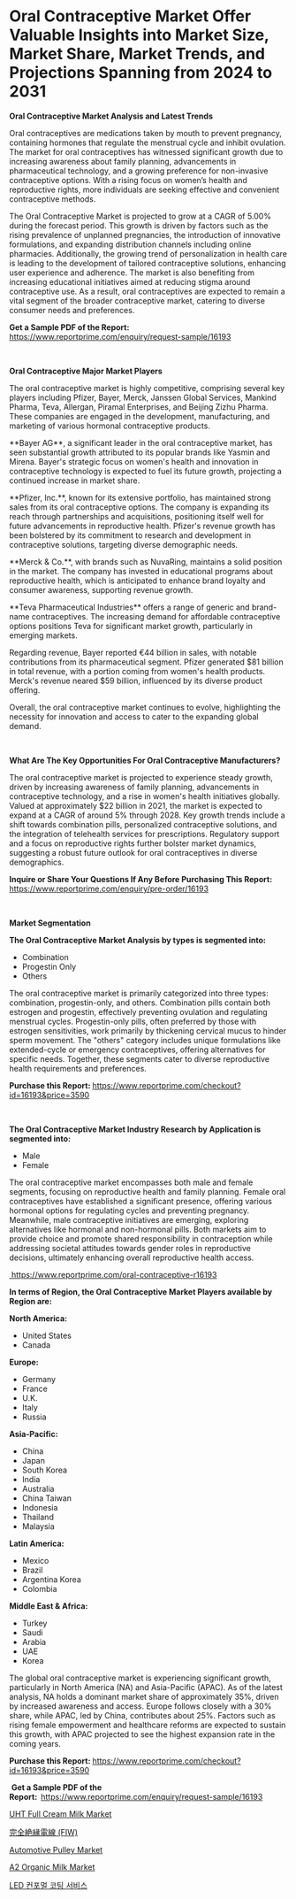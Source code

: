 <p><h1>Oral Contraceptive Market Offer Valuable Insights into Market Size, Market Share, Market Trends, and Projections Spanning from 2024 to 2031</h1></p><p><strong>Oral Contraceptive Market Analysis and Latest Trends</strong></p>
<p><p>Oral contraceptives are medications taken by mouth to prevent pregnancy, containing hormones that regulate the menstrual cycle and inhibit ovulation. The market for oral contraceptives has witnessed significant growth due to increasing awareness about family planning, advancements in pharmaceutical technology, and a growing preference for non-invasive contraceptive options. With a rising focus on women’s health and reproductive rights, more individuals are seeking effective and convenient contraceptive methods.</p><p>The Oral Contraceptive Market is projected to grow at a CAGR of 5.00% during the forecast period. This growth is driven by factors such as the rising prevalence of unplanned pregnancies, the introduction of innovative formulations, and expanding distribution channels including online pharmacies. Additionally, the growing trend of personalization in health care is leading to the development of tailored contraceptive solutions, enhancing user experience and adherence. The market is also benefiting from increasing educational initiatives aimed at reducing stigma around contraceptive use. As a result, oral contraceptives are expected to remain a vital segment of the broader contraceptive market, catering to diverse consumer needs and preferences.</p></p>
<p><strong>Get a Sample PDF of the Report:&nbsp;</strong> <a href="https://www.reportprime.com/enquiry/request-sample/16193">https://www.reportprime.com/enquiry/request-sample/16193</a></p>
<p>&nbsp;</p>
<p><strong>Oral Contraceptive Major Market Players</strong></p>
<p><p>The oral contraceptive market is highly competitive, comprising several key players including Pfizer, Bayer, Merck, Janssen Global Services, Mankind Pharma, Teva, Allergan, Piramal Enterprises, and Beijing Zizhu Pharma. These companies are engaged in the development, manufacturing, and marketing of various hormonal contraceptive products.</p><p>**Bayer AG**, a significant leader in the oral contraceptive market, has seen substantial growth attributed to its popular brands like Yasmin and Mirena. Bayer's strategic focus on women's health and innovation in contraceptive technology is expected to fuel its future growth, projecting a continued increase in market share.</p><p>**Pfizer, Inc.**, known for its extensive portfolio, has maintained strong sales from its oral contraceptive options. The company is expanding its reach through partnerships and acquisitions, positioning itself well for future advancements in reproductive health. Pfizer's revenue growth has been bolstered by its commitment to research and development in contraceptive solutions, targeting diverse demographic needs.</p><p>**Merck & Co.**, with brands such as NuvaRing, maintains a solid position in the market. The company has invested in educational programs about reproductive health, which is anticipated to enhance brand loyalty and consumer awareness, supporting revenue growth.</p><p>**Teva Pharmaceutical Industries** offers a range of generic and brand-name contraceptives. The increasing demand for affordable contraceptive options positions Teva for significant market growth, particularly in emerging markets.</p><p>Regarding revenue, Bayer reported €44 billion in sales, with notable contributions from its pharmaceutical segment. Pfizer generated $81 billion in total revenue, with a portion coming from women's health products. Merck's revenue neared $59 billion, influenced by its diverse product offering.</p><p>Overall, the oral contraceptive market continues to evolve, highlighting the necessity for innovation and access to cater to the expanding global demand.</p></p>
<p>&nbsp;</p>
<p><strong>What Are The Key Opportunities For Oral Contraceptive Manufacturers?</strong></p>
<p><p>The oral contraceptive market is projected to experience steady growth, driven by increasing awareness of family planning, advancements in contraceptive technology, and a rise in women's health initiatives globally. Valued at approximately $22 billion in 2021, the market is expected to expand at a CAGR of around 5% through 2028. Key growth trends include a shift towards combination pills, personalized contraceptive solutions, and the integration of telehealth services for prescriptions. Regulatory support and a focus on reproductive rights further bolster market dynamics, suggesting a robust future outlook for oral contraceptives in diverse demographics.</p></p>
<p><strong>Inquire or Share Your Questions If Any Before Purchasing This Report:</strong> <a href="https://www.reportprime.com/enquiry/pre-order/16193">https://www.reportprime.com/enquiry/pre-order/16193</a></p>
<p>&nbsp;</p>
<p><strong>Market Segmentation</strong></p>
<p><strong>The Oral Contraceptive Market Analysis by types is segmented into:</strong></p>
<p><ul><li>Combination</li><li>Progestin Only</li><li>Others</li></ul></p>
<p><p>The oral contraceptive market is primarily categorized into three types: combination, progestin-only, and others. Combination pills contain both estrogen and progestin, effectively preventing ovulation and regulating menstrual cycles. Progestin-only pills, often preferred by those with estrogen sensitivities, work primarily by thickening cervical mucus to hinder sperm movement. The "others" category includes unique formulations like extended-cycle or emergency contraceptives, offering alternatives for specific needs. Together, these segments cater to diverse reproductive health requirements and preferences.</p></p>
<p><strong>Purchase this Report:&nbsp;</strong><a href="https://www.reportprime.com/checkout?id=16193&price=3590">https://www.reportprime.com/checkout?id=16193&price=3590</a></p>
<p>&nbsp;</p>
<p><strong>The Oral Contraceptive Market Industry Research by Application is segmented into:</strong></p>
<p><ul><li>Male</li><li>Female</li></ul></p>
<p><p>The oral contraceptive market encompasses both male and female segments, focusing on reproductive health and family planning. Female oral contraceptives have established a significant presence, offering various hormonal options for regulating cycles and preventing pregnancy. Meanwhile, male contraceptive initiatives are emerging, exploring alternatives like hormonal and non-hormonal pills. Both markets aim to provide choice and promote shared responsibility in contraception while addressing societal attitudes towards gender roles in reproductive decisions, ultimately enhancing overall reproductive health access.</p></p>
<p><a href="https://www.reportprime.com/oral-contraceptive-r16193">&nbsp;https://www.reportprime.com/oral-contraceptive-r16193</a></p>
<p><strong>In terms of Region, the Oral Contraceptive Market Players available by Region are:</strong></p>
<p>
    <p> <strong> North America: </strong>
        <ul>
            <li>United States</li>
            <li>Canada</li>
        </ul>
        </p> 
    <p> <strong> Europe: </strong>
        <ul>
            <li>Germany</li>
            <li>France</li>
            <li>U.K.</li>
            <li>Italy</li>
            <li>Russia</li>
        </ul>
        </p> 
    <p> <strong> Asia-Pacific: </strong>
        <ul>
            <li>China</li>
            <li>Japan</li>
            <li>South Korea</li>
            <li>India</li>
            <li>Australia</li>
            <li>China Taiwan</li>
            <li>Indonesia</li>
            <li>Thailand</li>
            <li>Malaysia</li>
        </ul>
        </p> 
    <p> <strong> Latin America: </strong>
        <ul>
            <li>Mexico</li>
            <li>Brazil</li>
            <li>Argentina Korea</li>
            <li>Colombia</li>
        </ul>
        </p> 
    <p> <strong> Middle East & Africa: </strong>
        <ul>
            <li>Turkey</li>
            <li>Saudi</li>
            <li>Arabia</li>
            <li>UAE</li>
            <li>Korea</li>
        </ul>
    </p>
    </p>
<p><p>The global oral contraceptive market is experiencing significant growth, particularly in North America (NA) and Asia-Pacific (APAC). As of the latest analysis, NA holds a dominant market share of approximately 35%, driven by increased awareness and access. Europe follows closely with a 30% share, while APAC, led by China, contributes about 25%. Factors such as rising female empowerment and healthcare reforms are expected to sustain this growth, with APAC projected to see the highest expansion rate in the coming years.</p></p>
<p><strong>Purchase this Report: </strong><a href="https://www.reportprime.com/checkout?id=16193&price=3590">https://www.reportprime.com/checkout?id=16193&price=3590</a></p>
<p>&nbsp;<strong>Get a Sample PDF of the Report:&nbsp;&nbsp;</strong><a href="https://www.reportprime.com/enquiry/request-sample/16193">https://www.reportprime.com/enquiry/request-sample/16193</a></p>
<p><strong></strong></p>
<p><p><a href="https://medium.com/@usopmask_4716/the-market-study-covers-the-uht-full-cream-milk-market-across-various-segments-38d78fb63cb4">UHT Full Cream Milk Market</a></p><p><a href="https://medium.com/@manuelmann1976/fully-insulated-wire-fiw-market-%E3%81%AF-%E3%82%B3%E3%82%B9%E3%83%88%E7%AE%A1%E7%90%86%E3%81%A8%E5%8A%B9%E7%8E%87%E5%90%91%E4%B8%8A%E3%82%92%E5%84%AA%E5%85%88%E3%81%97%E3%81%BE%E3%81%99-%E3%81%95%E3%82%89%E3%81%AB-%E5%A0%B1%E5%91%8A%E6%9B%B8%E3%81%AF%E5%B8%82%E5%A0%B4%E3%81%AE%E9%9C%80%E8%A6%81%E9%9D%A2%E3%81%A8%E4%BE%9B%E7%B5%A6%E9%9D%A2%E3%81%AE%E4%B8%A1%E6%96%B9%E3%82%92%E3%82%AB%E3%83%90%E3%83%BC%E3%81%97%E3%81%A6%E3%81%84%E3%81%BE%E3%81%99-fully-af088af525c9">完全絶縁電線 (FIW)</a></p><p><a href="https://issuu.com/reportprime-2/docs/automotive-pulley-market-size-2030._721417c33978a0">Automotive Pulley Market</a></p><p><a href="https://medium.com/@usopmask_4716/the-a2-organic-milk-market-has-grown-significantly-as-a-result-of-several-important-causes-609395c65044">A2 Organic Milk Market</a></p><p><a href="https://medium.com/@hossainvi014/led-conformal-coating-services-market-%EC%9D%98-%EA%B8%80%EB%A1%9C%EB%B2%8C-%EC%8B%9C%EC%9E%A5-%EA%B0%9C%EC%9A%94%EB%8A%94-%EC%A0%84-%EC%84%B8%EA%B3%84-%EB%B0%8F-%EC%A3%BC%EC%9A%94-%EC%8B%9C%EC%9E%A5%EC%9D%98-%EC%82%B0%EC%97%85%EC%97%90-%EC%98%81%ED%96%A5%EC%9D%84-%EB%AF%B8%EC%B9%98%EB%8A%94-%EC%A3%BC%EC%9A%94-%ED%8A%B8%EB%A0%8C%EB%93%9C%EC%97%90-%EB%8C%80%ED%95%9C-%EB%8F%85%ED%8A%B9%ED%95%9C-%EA%B4%80%EC%A0%90%EC%9D%84-c3a05e612e8c?postPublishedType=initial">LED 컨포멀 코팅 서비스</a></p></p>